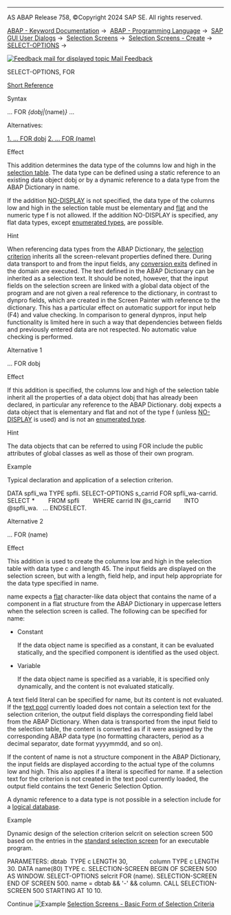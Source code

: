   

* * *

AS ABAP Release 758, ©Copyright 2024 SAP SE. All rights reserved.

[ABAP - Keyword Documentation](javascript:call_link\('abenabap.htm'\)) →  [ABAP - Programming Language](javascript:call_link\('abenabap_reference.htm'\)) →  [SAP GUI User Dialogs](javascript:call_link\('abenabap_screens.htm'\)) →  [Selection Screens](javascript:call_link\('abenselection_screen.htm'\)) →  [Selection Screens - Create](javascript:call_link\('abenselection_screen_create.htm'\)) →  [SELECT-OPTIONS](javascript:call_link\('abapselect-options.htm'\)) → 

 [![](Mail.gif?object=Mail.gif "Feedback mail for displayed topic") Mail Feedback](mailto:f1_help@sap.com?subject=Feedback%20on%20ABAP%20Documentation&body=Document:%20SELECT-OPTIONS%2C%20FOR%2C%20ABAPSELECT-OPTIONS_FOR%2C%20758%0D%0A%0D%0AError:%0D%0A%0D%0A%0D%0A%0D%0ASuggestion%20for%20improvement:)

SELECT-OPTIONS, FOR

[Short Reference](javascript:call_link\('abapselect-options_shortref.htm'\))

Syntax

... FOR *{*dobj*|*(name)*}* ...

Alternatives:

[1\. ... FOR dobj](#!ABAP_ALTERNATIVE_1@1@)
[2\. ... FOR (name)](#!ABAP_ALTERNATIVE_2@2@)

Effect

This addition determines the data type of the columns low and high in the [selection table](javascript:call_link\('abenselection_table_glosry.htm'\) "Glossary Entry"). The data type can be defined using a static reference to an existing data object dobj or by a dynamic reference to a data type from the ABAP Dictionary in name.

If the addition [NO-DISPLAY](javascript:call_link\('abapselect-options_screen.htm'\)) is not specified, the data type of the columns low and high in the selection table must be elementary and [flat](javascript:call_link\('abenflat_glosry.htm'\) "Glossary Entry") and the numeric type f is not allowed. If the addition NO-DISPLAY is specified, any flat data types, except [enumerated types](javascript:call_link\('abenenum_type_glosry.htm'\) "Glossary Entry"), are possible.

Hint

When referencing data types from the ABAP Dictionary, the [selection criterion](javascript:call_link\('abenselection_criterion_glosry.htm'\) "Glossary Entry") inherits all the screen-relevant properties defined there. During data transport to and from the input fields, any [conversion exits](javascript:call_link\('abenconversion_exit_glosry.htm'\) "Glossary Entry") defined in the domain are executed. The text defined in the ABAP Dictionary can be inherited as a selection text. It should be noted, however, that the input fields on the selection screen are linked with a global data object of the program and are not given a real reference to the dictionary, in contrast to dynpro fields, which are created in the Screen Painter with reference to the dictionary. This has a particular effect on automatic support for input help (F4) and value checking. In comparison to general dynpros, input help functionality is limited here in such a way that dependencies between fields and previously entered data are not respected. No automatic value checking is performed.

Alternative 1   

... FOR dobj

Effect

If this addition is specified, the columns low and high of the selection table inherit all the properties of a data object dobj that has already been declared, in particular any reference to the ABAP Dictionary. dobj expects a data object that is elementary and flat and not of the type f (unless [NO-DISPLAY](javascript:call_link\('abapselect-options_screen.htm'\)) is used) and is not an [enumerated type](javascript:call_link\('abenenum_type_glosry.htm'\) "Glossary Entry").

Hint

The data objects that can be referred to using FOR include the public attributes of global classes as well as those of their own program.

Example

Typical declaration and application of a selection criterion.

DATA spfli\_wa TYPE spfli.
SELECT-OPTIONS s\_carrid FOR spfli\_wa-carrid.
SELECT \*
       FROM spfli
       WHERE carrid IN @s\_carrid
       INTO @spfli\_wa.
  ...
ENDSELECT.

Alternative 2   

... FOR (name)

Effect

This addition is used to create the columns low and high in the selection table with data type c and length 45. The input fields are displayed on the selection screen, but with a length, field help, and input help appropriate for the data type specified in name.

name expects a [flat](javascript:call_link\('abenflat_glosry.htm'\) "Glossary Entry") character-like data object that contains the name of a component in a flat structure from the ABAP Dictionary in uppercase letters when the selection screen is called. The following can be specified for name:

-   Constant
    
    If the data object name is specified as a constant, it can be evaluated statically, and the specified component is identified as the used object.
    
-   Variable
    
    If the data object name is specified as a variable, it is specified only dynamically, and the content is not evaluated statically.
    

A text field literal can be specified for name, but its content is not evaluated. If the [text pool](javascript:call_link\('abentext_pool_glosry.htm'\) "Glossary Entry") currently loaded does not contain a selection text for the selection criterion, the output field displays the corresponding field label from the ABAP Dictionary. When data is transported from the input field to the selection table, the content is converted as if it were assigned by the corresponding ABAP data type (no formatting characters, period as a decimal separator, date format yyyymmdd, and so on).

If the content of name is not a structure component in the ABAP Dictionary, the input fields are displayed according to the actual type of the columns low and high. This also applies if a literal is specified for name. If a selection text for the criterion is not created in the text pool currently loaded, the output field contains the text Generic Selection Option.

A dynamic reference to a data type is not possible in a selection include for a [logical database](javascript:call_link\('abenlogical_data_base_glosry.htm'\) "Glossary Entry").

Example

Dynamic design of the selection criterion selcrit on selection screen 500 based on the entries in the [standard selection screen](javascript:call_link\('abenstandard_selscreen_glosry.htm'\) "Glossary Entry") for an executable program.

PARAMETERS: dbtab  TYPE c LENGTH 30,
            column TYPE c LENGTH 30.
DATA name(80) TYPE c.
SELECTION-SCREEN BEGIN OF SCREEN 500 AS WINDOW.
SELECT-OPTIONS selcrit FOR (name).
SELECTION-SCREEN END OF SCREEN 500.
name = dbtab && '-' && column.
CALL SELECTION-SCREEN 500 STARTING AT 10 10.

Continue
![Example](exa.gif "Example") [Selection Screens - Basic Form of Selection Criteria](javascript:call_link\('abensel_screen_sel_opt_abexa.htm'\))